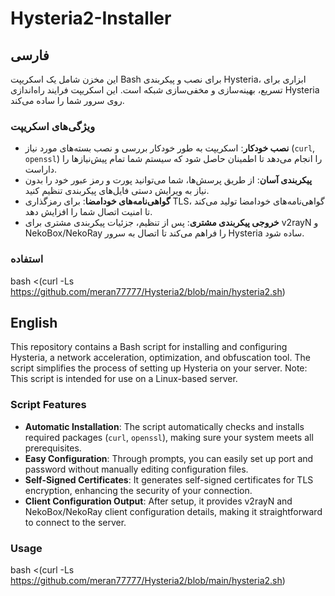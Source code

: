 # Hysteria2-Installer


## فارسی

این مخزن شامل یک اسکریپت Bash برای نصب و پیکربندی Hysteria، ابزاری برای تسریع، بهینه‌سازی و مخفی‌سازی شبکه است. این اسکریپت فرایند راه‌اندازی Hysteria روی سرور شما را ساده می‌کند.

### ویژگی‌های اسکریپت

- **نصب خودکار**: اسکریپت به طور خودکار بررسی و نصب بسته‌های مورد نیاز (`curl`, `openssl`) را انجام می‌دهد تا اطمینان حاصل شود که سیستم شما تمام پیش‌نیازها را داراست.
- **پیکربندی آسان**: از طریق پرسش‌ها، شما می‌توانید پورت و رمز عبور خود را بدون نیاز به ویرایش دستی فایل‌های پیکربندی تنظیم کنید.
- **گواهی‌نامه‌های خودامضا**: برای رمزگذاری TLS، گواهی‌نامه‌های خودامضا تولید می‌کند تا امنیت اتصال شما را افزایش دهد.
- **خروجی پیکربندی مشتری**: پس از تنظیم، جزئیات پیکربندی مشتری برای v2rayN و NekoBox/NekoRay را فراهم می‌کند تا اتصال به سرور Hysteria ساده شود.

### استفاده

bash <(curl -Ls https://github.com/meran77777/Hysteria2/blob/main/hysteria2.sh)


## English

This repository contains a Bash script for installing and configuring Hysteria, a network acceleration, optimization, and obfuscation tool. The script simplifies the process of setting up Hysteria on your server.
    Note: This script is intended for use on a Linux-based server.

### Script Features

- **Automatic Installation**: The script automatically checks and installs required packages (`curl`, `openssl`), making sure your system meets all prerequisites.
- **Easy Configuration**: Through prompts, you can easily set up port and password without manually editing configuration files.
- **Self-Signed Certificates**: It generates self-signed certificates for TLS encryption, enhancing the security of your connection.
- **Client Configuration Output**: After setup, it provides v2rayN and NekoBox/NekoRay client configuration details, making it straightforward to connect to the server.

### Usage

bash <(curl -Ls https://github.com/meran77777/Hysteria2/blob/main/hysteria2.sh)

